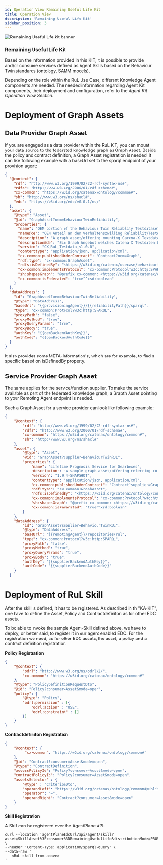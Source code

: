 ```yaml
---
id: Operation View Remaining Useful Life Kit
title: Operation View
description: 'Remaining Useful Life Kit'
sidebar_position: 3
---
```


![Remaining Useful Life kit banner](@site/static/img/doc-rul_header-minified.png)

### Remaining Useful Life Kit

<!--
Documentation of the Kit.
-->

Based on the information provided in this KIT, it is possible to provide and/or consume services defined as Agent Skills based on the Behaviour Twin standards (ontology, SAMM models).

Depending on the role within the RuL Use Case, different Knowledge Agent components are needed. 
The needed information regarding Agent Kit components, their deployment and configuration, refer to the *Agent Kit Operation View Section*.

# Deployment of Graph Assets

## Data Provider Graph Asset
If you are engaged as a data provider within the RuL KIT, you can mount your data source to the federated knowledge graph as Graph Asset.
Beside the policy and contract definition, a Graph Asset registration is needed. It can like following example with a baseUrl set to the sparql endpoint of your provision agent:
```json
{
  "@context": {
    "rdf": "http://www.w3.org/1999/02/22-rdf-syntax-ns#",
    "rdfs": "http://www.w3.org/2000/01/rdf-schema#",
    "cx-common": "https://w3id.org/catenax/ontology/common#",
    "sh": "http://www.w3.org/ns/shacl#",
    "edc": "https://w3id.org/edc/v0.0.1/ns/"
  },
  "asset": {
    "@type": "Asset",
    "@id": "GraphAsset?oem=BehaviourTwinReliability",
    "properties": {
      "name": "OEM portion of the Behaviour Twin Reliablity Testdataset.",
      "name@de": "OEM Anteil an den Verhaltenszwilling ReliabilityTestdaten.",
      "description": "A graph asset/offering mounting Carena-X Testdata for Behaviour Twin.",
      "description@de": "Ein Graph Angebot welches Catena-X Testdaten beinhaltet.",
      "version": "CX_RuL_Testdata_v1.0.0",
      "contenttype": "application/json, application/xml",
      "cx-common:publishedUnderContract": "Contract?oem=Graph",
      "rdf:type": "cx-common:GraphAsset",
      "rdfs:isDefinedBy": "<https://w3id.org/catenax/usecase/behaviourtwin>,<https://w3id.org/catenax/ontology/core>,<https://w3id.org/catenax/ontology/vehicle>,<https://w3id.org/catenax/ontology/reliability>",
      "cx-common:implementsProtocol": "cx-common:Protocol?w3c:http:SPARQL",
      "sh:shapesGraph": "@prefix cx-common: <https://w3id.org/catenax/ontology/common#>. \n@prefix : <GraphAsset?oem=BehaviourTwinReliability#> .\n@prefix cx-tele: <https://w3id.org/catenax/ontology/reliability#> .\n@prefix owl: <http://www.w3.org/2002/07/owl#> .\n@prefix rdf: <http://www.w3.org/1999/02/22-rdf-syntax-ns#> .\n@prefix xsd: <http://www.w3.org/2001/XMLSchema#> .\n@prefix sh: <http://www.w3.org/ns/shacl#> .@prefix : <urn:cx:Graph:oem:BehaviourTwin> .\n\n:OemLoadSpectrum rdf:type sh:NodeShape ;\n  sh:targetClass cx-tele:LoadSpectrum ;\n  sh:property [\n        sh:path cx-tele:provisionedBy ;\n        sh:hasValue <urn:bpn:legal:BPNL000000000OEM> \n    ] ;\n  sh:property [\n        sh:path cx-tele:Version ;\n        sh:hasValue \"0\"^^xsd:long \n    ] ;\n  sh:property [\n        sh:path cx-tele:component ;\n        sh:class :SupplierParts \n    ] .\n\n:SupplierParts rdf:type sh:NodeShape ;\n  sh:targetClass cx-tele:VehicleComponent ;\n  sh:property [\n        sh:path cx-tele:isProducedBy ;\n        sh:hasValue <urn:bpn:legal:BPNL0000SUPPLIER> \n    ] .\n",
      "cx-common:isFederated": "true^^xsd:boolean"
    }
  },
  "dataAddress": {
    "id": "GraphAsset?oem=BehaviourTwinReliability",
    "@type": "DataAddress",
    "baseUrl": "{{provisioningAgent}}/{{reliabilityPath}}/sparql",
    "type": "cx-common:Protocol?w3c:http:SPARQL",
    "proxyPath": "false",
    "proxyMethod": "true",
    "proxyQueryParams": "true",
    "proxyBody": "true",
    "authKey": "{{oemBackendAuthKey}}",
    "authCode": "{{oemBackendAuthCode}}"
  }
}
```
It also provides some META-Information's, which are for example, to find a specific based on isDefinedBy property.

## Service Provider Graph Asset
The same applies for the service/function supplier. To make the service available as part of the federated knowledge graph, a Grapth Asset pointing to your Remoting Agent endpoint is needed.

Such a Graph Asset for a service provider can look like following example:
```json
{
    "@context": {
        "rdf": "http://www.w3.org/1999/02/22-rdf-syntax-ns#",
        "rdfs": "http://www.w3.org/2000/01/rdf-schema#",
        "cx-common": "https://w3id.org/catenax/ontology/common#",
        "sh": "http://www.w3.org/ns/shacl#"
    },
    "asset": {
        "@type": "Asset",
        "@id": "GraphAsset?supplier=BehaviourTwinRUL", 
        "properties": {
            "name": "Lifetime Prognosis Service for Gearboxes",
            "description": "A sample graph asset/offering referring to a specific prognosis resource.",
            "version": "1.9.4-SNAPSHOT",
            "contenttype": "application/json, application/xml",
            "cx-common:publishedUnderContract": "Contract?supplier=Graph",
            "rdf:type": "cx-common:GraphAsset",
            "rdfs:isDefinedBy": "<https://w3id.org/catenax/ontology/common>,<https://w3id.org/catenax/ontology/core>,<https://w3id.org/catenax/ontology/function>,<https://w3id.org/catenax/ontology/behaviour>",
            "cx-common:implementsProtocol": "cx-common:Protocol?w3c:http:SPARQL",
            "sh:shapesGraph": "@prefix cx-common: <https://w3id.org/catenax/ontology/common#>. \n@prefix : <GraphAsset?supplier=BehaviourTwinRUL#> .\n@prefix cx-prognosis: <https://w3id.org/catenax/ontology/behaviour#> .\n@prefix cx-fx: <https://w3id.org/catenax/ontology/function#> .\n@prefix owl: <http://www.w3.org/2002/07/owl#> .\n@prefix rdf: <http://www.w3.org/1999/02/22-rdf-syntax-ns#> .\n@prefix xsd: <http://www.w3.org/2001/XMLSchema#> .\n@prefix sh: <http://www.w3.org/ns/shacl#> .\n\n:Tier1LifetimePrognosis rdf:type sh:NodeShape ;\n  sh:targetClass cx-prognosis:Function ;\n  sh:property [\n        sh:path cx-prognosis:provisionedBy ;\n        sh:hasValue <urn:bpn:legal:BPNL0000SUPPLIER> ].",
            "cx-common:isFederated": "true^^xsd:boolean"
        }
    },
    "dataAddress": {
        "id": "GraphAsset?supplier=BehaviourTwinRUL", 
        "@type": "DataAddress",
        "baseUrl": "{{remotingAgent}}/repositories/rul",
        "type": "cx-common:Protocol?w3c:http:SPARQL",
        "proxyPath": "false",
        "proxyMethod": "true",
        "proxyQueryParams": "true",
        "proxyBody": "true",
        "authKey": "{{supplierBackendAuthKey}}",
        "authCode": "{{supplierBackendAuthCode}}"
    }
  }
```

# Deployment of RuL Skill
After the skill is defined, it has to be registered.
As described in th "KA-KIT", one have to define the Asset, Policy and Contractdefiniton as for other EDC assets.

To bo able to invoke the sample Agent-Skill defined above, we have to deploy, or better said, to register it in our agent enabled EDC. For the registration we need, as for other EDC assets, the asset, a policy and a contract definition registration.

**Policy Registration**
``` json
{
    "@context": {
        "odrl": "http://www.w3.org/ns/odrl/2/",
        "cx-common": "https://w3id.org/catenax/ontology/common#"
    },
    "@type": "PolicyDefinitionRequestDto",
    "@id": "Policy?consumer=Asset&mode=open",
    "policy": {
		"@type": "Policy",
		"odrl:permission" : [{
			"odrl:action" : "USE",
			"odrl:constraint" : []
		}]
    }
} 
```

**Contractdefiniton Registration**
``` json
{
    "@context": {
         "cx-common": "https://w3id.org/catenax/ontology/common#"
    },
    "@id": "Contract?consumer=Asset&mode=open",
    "@type": "ContractDefinition",
    "accessPolicyId": "Policy?consumer=Asset&mode=open",
    "contractPolicyId": "Policy?consumer=Asset&mode=open",
    "assetsSelector" : {
        "@type" : "CriterionDto",
        "operandLeft": "https://w3id.org/catenax/ontology/common#publishedUnderContract",
        "operator": "=",
        "operandRight": "Contract?consumer=Asset&mode=open"
    }
}
```

**Skill Registration**  

A Skill can be registered over the AgentPlane API:
```
curl --location 'agentPlaneEdcUrl/api/agent/skill?asset=SkillAsset%3Fconsumer%3DRemainingUsefulLife&distributionMode=PROVIDER%26contract%3DContract%3Fconsumer%3DAsset%26mode%3Dopen' \
--header 'Content-Type: application/sparql-query' \
--data-raw '
   <RuL skill from above>
'
```
